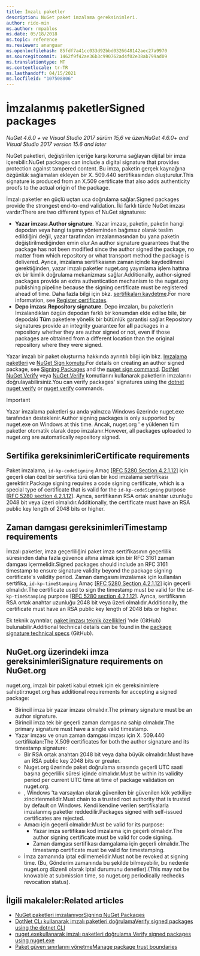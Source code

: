 ```yaml
---
title: İmzalı paketler
description: NuGet paket imzalama gereksinimleri.
author: rido-min
ms.author: rmpablos
ms.date: 05/18/2018
ms.topic: reference
ms.reviewer: ananguar
ms.openlocfilehash: 85fdf7a41cc033d92bbd0326648142aec27a9970
ms.sourcegitcommit: 1462f9f42ae36b3c990762ad4f02e38ab799ad09
ms.translationtype: MT
ms.contentlocale: tr-TR
ms.lasthandoff: 04/15/2021
ms.locfileid: "107508806"
---
```

# <a name="signed-packages"></a><span data-ttu-id="724b1-103">İmzalanmış paketler</span><span class="sxs-lookup"><span data-stu-id="724b1-103">Signed packages</span></span>

<span data-ttu-id="724b1-104">*NuGet 4.6.0 + ve Visual Studio 2017 sürüm 15,6 ve üzeri*</span><span class="sxs-lookup"><span data-stu-id="724b1-104">*NuGet 4.6.0+ and Visual Studio 2017 version 15.6 and later*</span></span>

<span data-ttu-id="724b1-105">NuGet paketleri, değiştirilen içeriğe karşı koruma sağlayan dijital bir imza içerebilir.</span><span class="sxs-lookup"><span data-stu-id="724b1-105">NuGet packages can include a digital signature that provides protection against tampered content.</span></span> <span data-ttu-id="724b1-106">Bu imza, paketin gerçek kaynağına özgünlük sağlamaları ekleyen bir X. 509.440 sertifikasından oluşturulur.</span><span class="sxs-lookup"><span data-stu-id="724b1-106">This signature is produced from an X.509 certificate that also adds authenticity proofs to the actual origin of the package.</span></span>

<span data-ttu-id="724b1-107">İmzalı paketler en güçlü uçtan uca doğrulama sağlar.</span><span class="sxs-lookup"><span data-stu-id="724b1-107">Signed packages provide the strongest end-to-end validation.</span></span> <span data-ttu-id="724b1-108">İki farklı türde NuGet imzası vardır:</span><span class="sxs-lookup"><span data-stu-id="724b1-108">There are two different types of NuGet signatures:</span></span>
- <span data-ttu-id="724b1-109">**Yazar imzası**.</span><span class="sxs-lookup"><span data-stu-id="724b1-109">**Author signature**.</span></span> <span data-ttu-id="724b1-110">Yazar imzası, paketin, paketin hangi depodan veya hangi taşıma yönteminden bağımsız olarak teslim edildiğini değil, yazar tarafından imzalanmasından bu yana paketin değiştirilmediğinden emin olur.</span><span class="sxs-lookup"><span data-stu-id="724b1-110">An author signature guarantees that the package has not been modified since the author signed the package, no matter from which repository or what transport method the package is delivered.</span></span> <span data-ttu-id="724b1-111">Ayrıca, imzalama sertifikasının zaman içinde kaydedilmesi gerektiğinden, yazar imzalı paketler nuget.org yayımlama işlem hattına ek bir kimlik doğrulama mekanizması sağlar.</span><span class="sxs-lookup"><span data-stu-id="724b1-111">Additionally, author-signed packages provide an extra authentication mechanism to the nuget.org publishing pipeline because the signing certificate must be registered ahead of time.</span></span> <span data-ttu-id="724b1-112">Daha fazla bilgi için bkz. [sertifikaları kaydetme](#signature-requirements-on-nugetorg).</span><span class="sxs-lookup"><span data-stu-id="724b1-112">For more information, see [Register certificates](#signature-requirements-on-nugetorg).</span></span>
- <span data-ttu-id="724b1-113">**Depo imzası**.</span><span class="sxs-lookup"><span data-stu-id="724b1-113">**Repository signature**.</span></span> <span data-ttu-id="724b1-114">Depo imzaları, bu paketlerin İmzalandıkları özgün depodan farklı bir konumdan elde edilse bile, bir depodaki **Tüm** paketlere yönelik bir bütünlük garantisi sağlar.</span><span class="sxs-lookup"><span data-stu-id="724b1-114">Repository signatures provide an integrity guarantee for **all** packages in a repository whether they are author signed or not, even if those packages are obtained from a different location than the original repository where they were signed.</span></span>   

<span data-ttu-id="724b1-115">Yazar imzalı bir paket oluşturma hakkında ayrıntılı bilgi için bkz. [Imzalama paketleri](../create-packages/Sign-a-package.md) ve [NuGet Sign komutu](../reference/cli-reference/cli-ref-sign.md).</span><span class="sxs-lookup"><span data-stu-id="724b1-115">For details on creating an author signed package, see [Signing Packages](../create-packages/Sign-a-package.md) and the [nuget sign command](../reference/cli-reference/cli-ref-sign.md).</span></span> <span data-ttu-id="724b1-116">[DotNet NuGet Verify](/dotnet/core/tools/dotnet-nuget-verify) veya [NuGet Verify](../reference/cli-reference/cli-ref-verify.md) komutlarını kullanarak paketlerin imzalarını doğrulayabilirsiniz.</span><span class="sxs-lookup"><span data-stu-id="724b1-116">You can verify packages' signatures using the [dotnet nuget verify](/dotnet/core/tools/dotnet-nuget-verify) or [nuget verify](../reference/cli-reference/cli-ref-verify.md) commands.</span></span>

> [!Important]
> <span data-ttu-id="724b1-117">Yazar imzalama paketleri şu anda yalnızca Windows üzerinde nuget.exe tarafından desteklenir.</span><span class="sxs-lookup"><span data-stu-id="724b1-117">Author signing packages is only supported by nuget.exe on Windows at this time.</span></span> <span data-ttu-id="724b1-118">Ancak, nuget.org ' e yüklenen tüm paketler otomatik olarak depo imzalanır.</span><span class="sxs-lookup"><span data-stu-id="724b1-118">However, all packages uploaded to nuget.org are automatically repository signed.</span></span>

## <a name="certificate-requirements"></a><span data-ttu-id="724b1-119">Sertifika gereksinimleri</span><span class="sxs-lookup"><span data-stu-id="724b1-119">Certificate requirements</span></span>

<span data-ttu-id="724b1-120">Paket imzalama, `id-kp-codeSigning` Amaç [[RFC 5280 Section 4.2.1.12](https://tools.ietf.org/html/rfc5280#section-4.2.1.12)] için geçerli olan özel bir sertifika türü olan bir kod imzalama sertifikası gerektirir.</span><span class="sxs-lookup"><span data-stu-id="724b1-120">Package signing requires a code signing certificate, which is a special type of certificate that is valid for the `id-kp-codeSigning` purpose [[RFC 5280 section 4.2.1.12](https://tools.ietf.org/html/rfc5280#section-4.2.1.12)].</span></span> <span data-ttu-id="724b1-121">Ayrıca, sertifikanın RSA ortak anahtar uzunluğu 2048 bit veya üzeri olmalıdır.</span><span class="sxs-lookup"><span data-stu-id="724b1-121">Additionally, the certificate must have an RSA public key length of 2048 bits or higher.</span></span>

## <a name="timestamp-requirements"></a><span data-ttu-id="724b1-122">Zaman damgası gereksinimleri</span><span class="sxs-lookup"><span data-stu-id="724b1-122">Timestamp requirements</span></span>

<span data-ttu-id="724b1-123">İmzalı paketler, imza geçerliliğini paket imza sertifikasının geçerlilik süresinden daha fazla güvence altına almak için bir RFC 3161 zaman damgası içermelidir.</span><span class="sxs-lookup"><span data-stu-id="724b1-123">Signed packages should include an RFC 3161 timestamp to ensure signature validity beyond the package signing certificate's validity period.</span></span> <span data-ttu-id="724b1-124">Zaman damgasını imzalamak için kullanılan sertifika, `id-kp-timeStamping` Amaç [[RFC 5280 Section 4.2.1.12](https://tools.ietf.org/html/rfc5280#section-4.2.1.12)] için geçerli olmalıdır.</span><span class="sxs-lookup"><span data-stu-id="724b1-124">The certificate used to sign the timestamp must be valid for the `id-kp-timeStamping` purpose [[RFC 5280 section 4.2.1.12](https://tools.ietf.org/html/rfc5280#section-4.2.1.12)].</span></span> <span data-ttu-id="724b1-125">Ayrıca, sertifikanın RSA ortak anahtar uzunluğu 2048 bit veya üzeri olmalıdır.</span><span class="sxs-lookup"><span data-stu-id="724b1-125">Additionally, the certificate must have an RSA public key length of 2048 bits or higher.</span></span>

<span data-ttu-id="724b1-126">Ek teknik ayrıntılar, [paket imzası teknik özellikleri](https://github.com/NuGet/Home/wiki/Package-Signatures-Technical-Details) 'nde (GitHub) bulunabilir.</span><span class="sxs-lookup"><span data-stu-id="724b1-126">Additional technical details can be found in the [package signature technical specs](https://github.com/NuGet/Home/wiki/Package-Signatures-Technical-Details) (GitHub).</span></span>

## <a name="signature-requirements-on-nugetorg"></a><span data-ttu-id="724b1-127">NuGet.org üzerindeki imza gereksinimleri</span><span class="sxs-lookup"><span data-stu-id="724b1-127">Signature requirements on NuGet.org</span></span>

<span data-ttu-id="724b1-128">nuget.org, imzalı bir paketi kabul etmek için ek gereksinimlere sahiptir:</span><span class="sxs-lookup"><span data-stu-id="724b1-128">nuget.org has additional requirements for accepting a signed package:</span></span>

- <span data-ttu-id="724b1-129">Birincil imza bir yazar imzası olmalıdır.</span><span class="sxs-lookup"><span data-stu-id="724b1-129">The primary signature must be an author signature.</span></span>
- <span data-ttu-id="724b1-130">Birincil imza tek bir geçerli zaman damgasına sahip olmalıdır.</span><span class="sxs-lookup"><span data-stu-id="724b1-130">The primary signature must have a single valid timestamp.</span></span>
- <span data-ttu-id="724b1-131">Yazar imzası ve onun zaman damgası imzası için X. 509.440 sertifikaları:</span><span class="sxs-lookup"><span data-stu-id="724b1-131">The X.509 certificates for both the author signature and its timestamp signature:</span></span>
  - <span data-ttu-id="724b1-132">Bir RSA ortak anahtarı 2048 bit veya daha büyük olmalıdır.</span><span class="sxs-lookup"><span data-stu-id="724b1-132">Must have an RSA public key 2048 bits or greater.</span></span>
  - <span data-ttu-id="724b1-133">Nuget.org üzerinde paket doğrulama sırasında geçerli UTC saati başına geçerlilik süresi içinde olmalıdır.</span><span class="sxs-lookup"><span data-stu-id="724b1-133">Must be within its validity period per current UTC time at time of package validation on nuget.org.</span></span>
  - <span data-ttu-id="724b1-134">, Windows 'ta varsayılan olarak güvenilen bir güvenilen kök yetkiliye zincirlenmelidir.</span><span class="sxs-lookup"><span data-stu-id="724b1-134">Must chain to a trusted root authority that is trusted by default on Windows.</span></span> <span data-ttu-id="724b1-135">Kendi kendine verilen sertifikalarla imzalanmış paketler reddedilir.</span><span class="sxs-lookup"><span data-stu-id="724b1-135">Packages signed with self-issued certificates are rejected.</span></span>
  - <span data-ttu-id="724b1-136">Amacı için geçerli olmalıdır:</span><span class="sxs-lookup"><span data-stu-id="724b1-136">Must be valid for its purpose:</span></span> 
    - <span data-ttu-id="724b1-137">Yazar imza sertifikası kod imzalama için geçerli olmalıdır.</span><span class="sxs-lookup"><span data-stu-id="724b1-137">The author signing certificate must be valid for code signing.</span></span>
    - <span data-ttu-id="724b1-138">Zaman damgası sertifikası damgalama için geçerli olmalıdır.</span><span class="sxs-lookup"><span data-stu-id="724b1-138">The timestamp certificate must be valid for timestamping.</span></span>
  - <span data-ttu-id="724b1-139">İmza zamanında iptal edilmemelidir.</span><span class="sxs-lookup"><span data-stu-id="724b1-139">Must not be revoked at signing time.</span></span> <span data-ttu-id="724b1-140">(Bu, Gönderim zamanında bu şekilde bilmeyebilir, bu nedenle nuget.org düzenli olarak iptal durumunu denetler).</span><span class="sxs-lookup"><span data-stu-id="724b1-140">(This may not be knowable at submission time, so nuget.org periodically rechecks revocation status).</span></span>
  
  
## <a name="related-articles"></a><span data-ttu-id="724b1-141">İlgili makaleler:</span><span class="sxs-lookup"><span data-stu-id="724b1-141">Related articles</span></span>

- [<span data-ttu-id="724b1-142">NuGet paketleri imzalanıyor</span><span class="sxs-lookup"><span data-stu-id="724b1-142">Signing NuGet Packages</span></span>](../create-packages/Sign-a-Package.md)
- [<span data-ttu-id="724b1-143">DotNet CLı kullanarak imzalı paketleri doğrulama</span><span class="sxs-lookup"><span data-stu-id="724b1-143">Verify signed packages using the dotnet CLI</span></span>](/dotnet/core/tools/dotnet-nuget-verify)
- [<span data-ttu-id="724b1-144">nuget.exekullanarak imzalı paketleri doğrulama </span><span class="sxs-lookup"><span data-stu-id="724b1-144">Verify signed packages using nuget.exe</span></span>](../reference/cli-reference/cli-ref-verify.md)
- [<span data-ttu-id="724b1-145">Paket güven sınırlarını yönetme</span><span class="sxs-lookup"><span data-stu-id="724b1-145">Manage package trust boundaries</span></span>](../consume-packages/installing-signed-packages.md)
